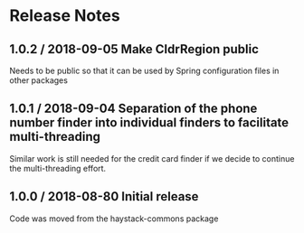 # Release Notes

## 1.0.2 / 2018-09-05 Make CldrRegion public
Needs to be public so that it can be used by Spring configuration files in other packages

## 1.0.1 / 2018-09-04 Separation of the phone number finder into individual finders to facilitate multi-threading
Similar work is still needed for the credit card finder if we decide to continue the multi-threading effort. 

## 1.0.0 / 2018-08-80 Initial release
Code was moved from the haystack-commons package
